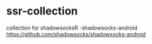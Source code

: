 # ssr-collection
collection for shadowsocksR
-shadowsocks-android <https://github.com/shadowsocks/shadowsocks-android>
